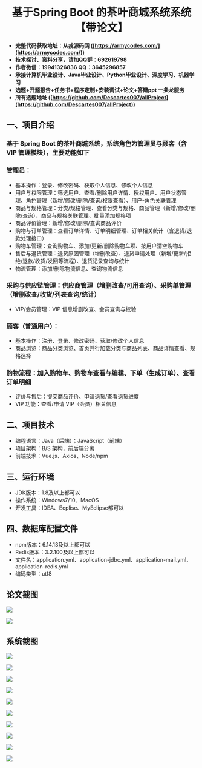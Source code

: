 <h1 align="center">基于Spring Boot 的茶叶商城系统系统【带论文】</h1></p>

- <b>完整代码获取地址：从戎源码网 ([https://armycodes.com/](https://armycodes.com/))</b>
- <b>技术探讨、资料分享，请加QQ群：692619798</b>
- <b>作者微信：19941326836  QQ：3645296857</b>
- <b>承接计算机毕业设计、Java毕业设计、Python毕业设计、深度学习、机器学习</b>
- <b>选题+开题报告+任务书+程序定制+安装调试+论文+答辩ppt 一条龙服务</b>
- <b>所有选题地址 ([https://github.com/Descartes007/allProject](https://github.com/Descartes007/allProject)) </b>

## 一、项目介绍

### 基于 Spring Boot 的茶叶商城系统，系统角色为管理员与顾客（含 VIP 管理模块），主要功能如下
### 管理员：
- 基本操作：登录、修改密码、获取个人信息、修改个人信息
- 用户与权限管理：筛选用户、查看/删除用户详情、授权用户、用户状态管理、角色管理（新增/修改/删除/查询/权限查看）、用户-角色关联管理
- 商品与规格管理：分类/规格管理、查看分类与规格、商品管理（新增/修改/删除/查询）、商品与规格关联管理、批量添加规格项
- 商品评价管理：新增/修改/删除/查询商品评价
- 购物与订单管理：查看订单详情、订单明细管理、订单相关统计（含退货/退款处理接口）
- 购物车管理：查询购物车、添加/更新/删除购物车项、按用户清空购物车
- 售后与退货管理：退货原因管理（增删改查）、退货申请处理（新增/更新/拒绝/退款/收货/发回等流程）、退货记录查询与统计
- 物流管理：添加/删除物流信息、查询物流信息
### 采购与供应链管理：供应商管理（增删改查/可用查询）、采购单管理（增删改查/收货/列表查询/统计）
- VIP/会员管理：VIP 信息增删改查、会员查询与校验
### 顾客（普通用户）：
- 基本操作：注册、登录、修改密码、获取/修改个人信息
- 商品浏览：商品分类浏览、首页并行加载分类与商品列表、商品详情查看、规格选择
### 购物流程：加入购物车、购物车查看与编辑、下单（生成订单）、查看订单明细
- 评价与售后：提交商品评价、申请退货/查看退货进度
- VIP 功能：查看/申请 VIP（会员）相关信息

## 二、项目技术

- 编程语言：Java（后端）；JavaScript（前端）
- 项目架构：B/S 架构，前后端分离
- 前端技术：Vue.js、Axios、Node/npm


## 三、运行环境

- JDK版本：1.8及以上都可以
- 操作系统：Windows7/10、MacOS
- 开发工具：IDEA、Ecplise、MyEclipse都可以

## 四、数据库配置文件

- npm版本：6.14.13及以上都可以
- Redis版本：3.2.100及以上都可以
- 文件名：application.yml、application-jdbc.yml、application-mail.yml、application-redis.yml
- 编码类型：utf8

## 论文截图

![](screenshot/1.png)

![](screenshot/2.png)

## 系统截图

![](screenshot/3.png)

![](screenshot/4.png)

![](screenshot/5.png)

![](screenshot/6.png)

![](screenshot/7.png)

![](screenshot/8.png)

![](screenshot/9.png)

![](screenshot/10.png)

![](screenshot/11.png)

![](screenshot/12.png)